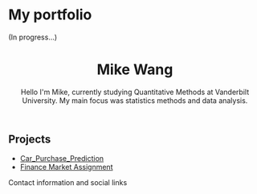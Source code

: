 <!DOCTYPE html>
<html>
  <head>
    <h1>My portfolio</h1> (In progress...)
  </head>
  <body>
    <header>
      <h1>Mike Wang</h1>
      <p>Hello I'm Mike, currently studying Quantitative Methods at Vanderbilt University. My main focus was statistics methods and data analysis.</p>
    </header>
    <main>
      <h2>Projects</h2>
      <ul>
        <li><a href="https://github.com/Momowangg/Portfolio/blob/main/Car_Purchase_Prediction.ipynb">Car_Purchase_Prediction</a></li>
        <li><a href="https://github.com/Momowangg/Portfolio/blob/main/Finance%20Project.ipynb">Finance Market Assignment</a></li>
      </ul>
    </main>
    <footer>
      <p>Contact information and social links</p>
    </footer>
  </body>
</html>
